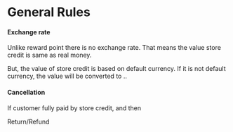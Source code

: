 # General Rules

#### Exchange rate

Unlike reward point there is no exchange rate. That means the value store credit is same as real money.

But, the value of store credit is based on default currency. If it is not default currency, the value will be converted to ..

#### Cancellation&#x20;

If customer fully paid by store credit, and then &#x20;

Return/Refund

